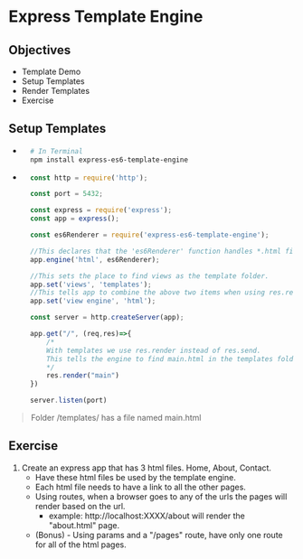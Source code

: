 # Express Template Engine

## Objectives
- Template Demo
- Setup Templates
- Render Templates
- Exercise

## Setup Templates
- ```bash
    # In Terminal
    npm install express-es6-template-engine
- ```js
    const http = require('http');

    const port = 5432;

    const express = require('express');
    const app = express();

    const es6Renderer = require('express-es6-template-engine');

    //This declares that the 'es6Renderer' function handles *.html files.
    app.engine('html', es6Renderer);

    //This sets the place to find views as the template folder.
    app.set('views', 'templates');
    //This tells app to combine the above two items when using res.render
    app.set('view engine', 'html');

    const server = http.createServer(app);

    app.get("/", (req,res)=>{
        /*
        With templates we use res.render instead of res.send.
        This tells the engine to find main.html in the templates folder and render it.
        */
        res.render("main")
    })

    server.listen(port)
> Folder /templates/ has a file named main.html

## Exercise
1. Create an express app that has 3 html files. Home, About, Contact.
    - Have these html files be used by the template engine.
    - Each html file needs to have a link to all the other pages.
    - Using routes, when a browser goes to any of the urls the pages will render based on the url.
        - example: http://localhost:XXXX/about will render the "about.html" page.
    - (Bonus) - Using params and a "/pages" route, have only one route for all of the html pages.
